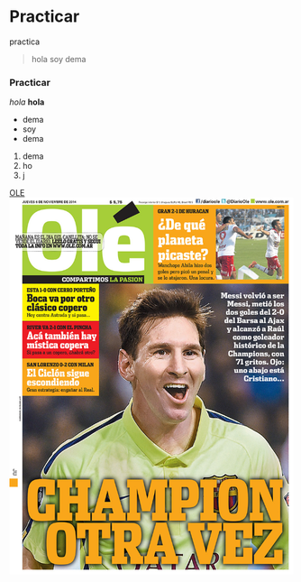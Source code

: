 # Practicar
practica
> hola soy dema
### Practicar
*hola*
**hola**
* dema
* soy
* dema

1. dema
2. ho
3. j 

[OLE](https://www.ole.com.ar/)
![OLE IMG](ole.jpg)
